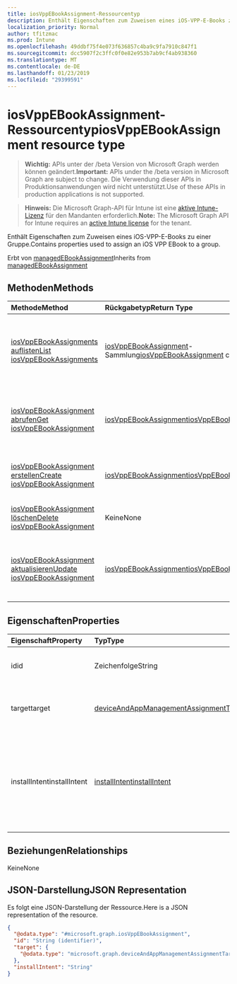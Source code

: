```yaml
---
title: iosVppEBookAssignment-Ressourcentyp
description: Enthält Eigenschaften zum Zuweisen eines iOS-VPP-E-Books zu einer Gruppe.
localization_priority: Normal
author: tfitzmac
ms.prod: Intune
ms.openlocfilehash: 49ddbf75f4e073f636857c4ba9c9fa7910c847f1
ms.sourcegitcommit: dcc5907f2c3ffc0f0e82e953b7ab9cf4ab938360
ms.translationtype: MT
ms.contentlocale: de-DE
ms.lasthandoff: 01/23/2019
ms.locfileid: "29399591"
---
```

# <a name="iosvppebookassignment-resource-type"></a><span data-ttu-id="a891e-103">iosVppEBookAssignment-Ressourcentyp</span><span class="sxs-lookup"><span data-stu-id="a891e-103">iosVppEBookAssignment resource type</span></span>

> <span data-ttu-id="a891e-104">**Wichtig:** APIs unter der /beta Version von Microsoft Graph werden können geändert.</span><span class="sxs-lookup"><span data-stu-id="a891e-104">**Important:** APIs under the /beta version in Microsoft Graph are subject to change.</span></span> <span data-ttu-id="a891e-105">Die Verwendung dieser APIs in Produktionsanwendungen wird nicht unterstützt.</span><span class="sxs-lookup"><span data-stu-id="a891e-105">Use of these APIs in production applications is not supported.</span></span>

> <span data-ttu-id="a891e-106">**Hinweis:** Die Microsoft Graph-API für Intune ist eine [aktive Intune-Lizenz](https://go.microsoft.com/fwlink/?linkid=839381) für den Mandanten erforderlich.</span><span class="sxs-lookup"><span data-stu-id="a891e-106">**Note:** The Microsoft Graph API for Intune requires an [active Intune license](https://go.microsoft.com/fwlink/?linkid=839381) for the tenant.</span></span>

<span data-ttu-id="a891e-107">Enthält Eigenschaften zum Zuweisen eines iOS-VPP-E-Books zu einer Gruppe.</span><span class="sxs-lookup"><span data-stu-id="a891e-107">Contains properties used to assign an iOS VPP EBook to a group.</span></span>


<span data-ttu-id="a891e-108">Erbt von [managedEBookAssignment](../resources/intune-books-managedebookassignment.md)</span><span class="sxs-lookup"><span data-stu-id="a891e-108">Inherits from [managedEBookAssignment](../resources/intune-books-managedebookassignment.md)</span></span>

## <a name="methods"></a><span data-ttu-id="a891e-109">Methoden</span><span class="sxs-lookup"><span data-stu-id="a891e-109">Methods</span></span>
|<span data-ttu-id="a891e-110">Methode</span><span class="sxs-lookup"><span data-stu-id="a891e-110">Method</span></span>|<span data-ttu-id="a891e-111">Rückgabetyp</span><span class="sxs-lookup"><span data-stu-id="a891e-111">Return Type</span></span>|<span data-ttu-id="a891e-112">Beschreibung</span><span class="sxs-lookup"><span data-stu-id="a891e-112">Description</span></span>|
|:---|:---|:---|
|[<span data-ttu-id="a891e-113">iosVppEBookAssignments auflisten</span><span class="sxs-lookup"><span data-stu-id="a891e-113">List iosVppEBookAssignments</span></span>](../api/intune-books-iosvppebookassignment-list.md)|<span data-ttu-id="a891e-114">[iosVppEBookAssignment](../resources/intune-books-iosvppebookassignment.md)-Sammlung</span><span class="sxs-lookup"><span data-stu-id="a891e-114">[iosVppEBookAssignment](../resources/intune-books-iosvppebookassignment.md) collection</span></span>|<span data-ttu-id="a891e-115">Auflisten von Eigenschaften und Beziehungen der [iosVppEBookAssignment](../resources/intune-books-iosvppebookassignment.md)-Objekte.</span><span class="sxs-lookup"><span data-stu-id="a891e-115">List properties and relationships of the [iosVppEBookAssignment](../resources/intune-books-iosvppebookassignment.md) objects.</span></span>|
|[<span data-ttu-id="a891e-116">iosVppEBookAssignment abrufen</span><span class="sxs-lookup"><span data-stu-id="a891e-116">Get iosVppEBookAssignment</span></span>](../api/intune-books-iosvppebookassignment-get.md)|[<span data-ttu-id="a891e-117">iosVppEBookAssignment</span><span class="sxs-lookup"><span data-stu-id="a891e-117">iosVppEBookAssignment</span></span>](../resources/intune-books-iosvppebookassignment.md)|<span data-ttu-id="a891e-118">Lesen von Eigenschaften und Beziehungen des [iosVppEBookAssignment](../resources/intune-books-iosvppebookassignment.md)-Objekts.</span><span class="sxs-lookup"><span data-stu-id="a891e-118">Read properties and relationships of the [iosVppEBookAssignment](../resources/intune-books-iosvppebookassignment.md) object.</span></span>|
|[<span data-ttu-id="a891e-119">iosVppEBookAssignment erstellen</span><span class="sxs-lookup"><span data-stu-id="a891e-119">Create iosVppEBookAssignment</span></span>](../api/intune-books-iosvppebookassignment-create.md)|[<span data-ttu-id="a891e-120">iosVppEBookAssignment</span><span class="sxs-lookup"><span data-stu-id="a891e-120">iosVppEBookAssignment</span></span>](../resources/intune-books-iosvppebookassignment.md)|<span data-ttu-id="a891e-121">Erstellen eines neuen [iosVppEBookAssignment](../resources/intune-books-iosvppebookassignment.md)-Objekts.</span><span class="sxs-lookup"><span data-stu-id="a891e-121">Create a new [iosVppEBookAssignment](../resources/intune-books-iosvppebookassignment.md) object.</span></span>|
|[<span data-ttu-id="a891e-122">iosVppEBookAssignment löschen</span><span class="sxs-lookup"><span data-stu-id="a891e-122">Delete iosVppEBookAssignment</span></span>](../api/intune-books-iosvppebookassignment-delete.md)|<span data-ttu-id="a891e-123">Keine</span><span class="sxs-lookup"><span data-stu-id="a891e-123">None</span></span>|<span data-ttu-id="a891e-124">Löscht ein [iosVppEBookAssignment](../resources/intune-books-iosvppebookassignment.md)-Objekt.</span><span class="sxs-lookup"><span data-stu-id="a891e-124">Deletes a [iosVppEBookAssignment](../resources/intune-books-iosvppebookassignment.md).</span></span>|
|[<span data-ttu-id="a891e-125">iosVppEBookAssignment aktualisieren</span><span class="sxs-lookup"><span data-stu-id="a891e-125">Update iosVppEBookAssignment</span></span>](../api/intune-books-iosvppebookassignment-update.md)|[<span data-ttu-id="a891e-126">iosVppEBookAssignment</span><span class="sxs-lookup"><span data-stu-id="a891e-126">iosVppEBookAssignment</span></span>](../resources/intune-books-iosvppebookassignment.md)|<span data-ttu-id="a891e-127">Aktualisieren der Eigenschaften eines [iosVppEBookAssignment](../resources/intune-books-iosvppebookassignment.md)-Objekts.</span><span class="sxs-lookup"><span data-stu-id="a891e-127">Update the properties of a [iosVppEBookAssignment](../resources/intune-books-iosvppebookassignment.md) object.</span></span>|

## <a name="properties"></a><span data-ttu-id="a891e-128">Eigenschaften</span><span class="sxs-lookup"><span data-stu-id="a891e-128">Properties</span></span>
|<span data-ttu-id="a891e-129">Eigenschaft</span><span class="sxs-lookup"><span data-stu-id="a891e-129">Property</span></span>|<span data-ttu-id="a891e-130">Typ</span><span class="sxs-lookup"><span data-stu-id="a891e-130">Type</span></span>|<span data-ttu-id="a891e-131">Beschreibung</span><span class="sxs-lookup"><span data-stu-id="a891e-131">Description</span></span>|
|:---|:---|:---|
|<span data-ttu-id="a891e-132">id</span><span class="sxs-lookup"><span data-stu-id="a891e-132">id</span></span>|<span data-ttu-id="a891e-133">Zeichenfolge</span><span class="sxs-lookup"><span data-stu-id="a891e-133">String</span></span>|<span data-ttu-id="a891e-134">Schlüssel der Entität.</span><span class="sxs-lookup"><span data-stu-id="a891e-134">Key of the entity.</span></span> <span data-ttu-id="a891e-135">Geerbt von [managedEBookAssignment](../resources/intune-books-managedebookassignment.md).</span><span class="sxs-lookup"><span data-stu-id="a891e-135">Inherited from [managedEBookAssignment](../resources/intune-books-managedebookassignment.md)</span></span>|
|<span data-ttu-id="a891e-136">target</span><span class="sxs-lookup"><span data-stu-id="a891e-136">target</span></span>|[<span data-ttu-id="a891e-137">deviceAndAppManagementAssignmentTarget</span><span class="sxs-lookup"><span data-stu-id="a891e-137">deviceAndAppManagementAssignmentTarget</span></span>](../resources/intune-shared-deviceandappmanagementassignmenttarget.md)|<span data-ttu-id="a891e-138">Zuweisungsziel für das E-Book.</span><span class="sxs-lookup"><span data-stu-id="a891e-138">The assignment target for eBook.</span></span> <span data-ttu-id="a891e-139">Geerbt von [managedEBookAssignment](../resources/intune-books-managedebookassignment.md).</span><span class="sxs-lookup"><span data-stu-id="a891e-139">Inherited from [managedEBookAssignment](../resources/intune-books-managedebookassignment.md)</span></span>|
|<span data-ttu-id="a891e-140">installIntent</span><span class="sxs-lookup"><span data-stu-id="a891e-140">installIntent</span></span>|[<span data-ttu-id="a891e-141">installIntent</span><span class="sxs-lookup"><span data-stu-id="a891e-141">installIntent</span></span>](../resources/intune-shared-installintent.md)|<span data-ttu-id="a891e-142">Installationspriorität für das E-Book.</span><span class="sxs-lookup"><span data-stu-id="a891e-142">The install intent for eBook.</span></span> <span data-ttu-id="a891e-143">Geerbt von [ManagedEBookAssignment](../resources/intune-books-managedebookassignment.md).</span><span class="sxs-lookup"><span data-stu-id="a891e-143">Inherited from [managedEBookAssignment](../resources/intune-books-managedebookassignment.md).</span></span> <span data-ttu-id="a891e-144">Mögliche Werte: `available`, `required`, `uninstall`, `availableWithoutEnrollment`.</span><span class="sxs-lookup"><span data-stu-id="a891e-144">Possible values are: `available`, `required`, `uninstall`, `availableWithoutEnrollment`.</span></span>|

## <a name="relationships"></a><span data-ttu-id="a891e-145">Beziehungen</span><span class="sxs-lookup"><span data-stu-id="a891e-145">Relationships</span></span>
<span data-ttu-id="a891e-146">Keine</span><span class="sxs-lookup"><span data-stu-id="a891e-146">None</span></span>

## <a name="json-representation"></a><span data-ttu-id="a891e-147">JSON-Darstellung</span><span class="sxs-lookup"><span data-stu-id="a891e-147">JSON Representation</span></span>
<span data-ttu-id="a891e-148">Es folgt eine JSON-Darstellung der Ressource.</span><span class="sxs-lookup"><span data-stu-id="a891e-148">Here is a JSON representation of the resource.</span></span>
<!-- {
  "blockType": "resource",
  "keyProperty": "id",
  "@odata.type": "microsoft.graph.iosVppEBookAssignment"
}
-->
``` json
{
  "@odata.type": "#microsoft.graph.iosVppEBookAssignment",
  "id": "String (identifier)",
  "target": {
    "@odata.type": "microsoft.graph.deviceAndAppManagementAssignmentTarget"
  },
  "installIntent": "String"
}
```




